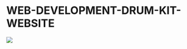 # WEB-DEVELOPMENT-DRUM-KIT-WEBSITE
![](https://github.com/Muskan0220/WEB-DEVELOPMENT-DRUM-KIT-WEBSITE/images/website.JPG)
